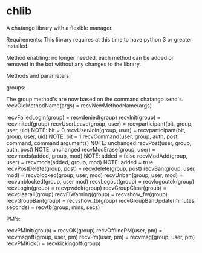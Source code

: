 chlib
=====

A chatango library with a flexible manager.


Requirements: This library requires at this time to have python 3 or greater installed.

Method enabling: no longer needed, each method can be added or removed in the bot without any changes to the library.

Methods and parameters:

groups:

The group method's are now based on the command chatango send's. recvOldMethodName(args) = recvNewMethodName(args)

recvFailedLogin(group) = recvdenied(group)
recvInit(group) = recvinited(group)
recvUserLeave(group, user) = recvparticipant(bit, group, user, uid) NOTE: bit = 0
recvUserJoin(group, user) = recvparticipant(bit, group, user, uid) NOTE: bit = 1
recvCommand(user, group, auth, post, command, command arguments) NOTE: unchanged
recvPost(user, group, auth, post) NOTE: unchanged
recvModErase(group, user) = recvmods(added, group, mod) NOTE: added = false
recvModAdd(group, user) = recvmods(added, group, mod) NOTE: added = true
recvPostDelete(group, post) = recvdelete(group, post)
recvBan(group, user, mod) = recvblocked(group, user, mod)
recvUnban(group, user, mod) = recvunblocked(group, user mod)
recvLogout(group) = recvlogoutok(group)
recvLogin(group) = recvpwdok(group)
recvGroupClear(group) = recvclearall(group)
recvFlWarning(group) = recvshow_fw(group)
recvGroupBan(group) = recvshow_tb(group)
recvGroupBanUpdate(minutes, seconds) = recvtb(group, mins, secs)

PM's:

recvPMInit(group) = recvOK(group)
recvOfflinePM(user, pm) = recvmsgoff(group, user, pm)
recvPm(user, pm) = recvmsg(group, user, pm)
recvPMKick() = recvkickingoff(group)
